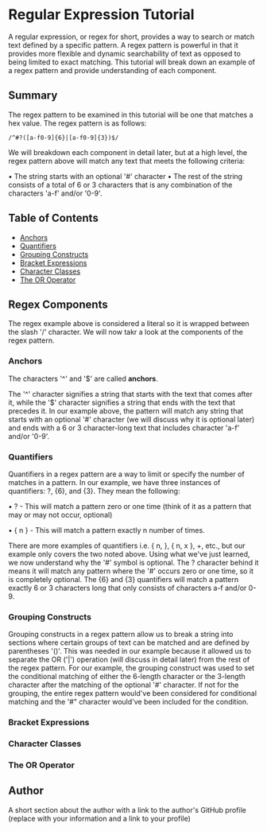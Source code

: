 # Regular Expression Tutorial

A regular expression, or regex for short, provides a way to search or match text defined by a specific pattern. A regex pattern is powerful in that it provides more flexible and dynamic searchability of text as opposed to being limited to exact matching. This tutorial will break down an example of a regex pattern and provide understanding of each component. 


## Summary

The regex pattern to be examined in this tutorial will be one that matches a hex value. The regex pattern is as follows: 

```/^#?([a-f0-9]{6}|[a-f0-9]{3})$/```

We will breakdown each component in detail later, but at a high level, the regex pattern above will match any text that meets the following criteria:

• The string starts with an optional '#' character
• The rest of the string consists of a total of 6 or 3 characters that is any combination of the characters 'a-f' and/or '0-9'.

## Table of Contents

- [Anchors](#anchors)
- [Quantifiers](#quantifiers)
- [Grouping Constructs](#grouping-constructs)
- [Bracket Expressions](#bracket-expressions)
- [Character Classes](#character-classes)
- [The OR Operator](#the-or-operator)


## Regex Components

The regex example above is considered a literal so it is wrapped between the slash '/' character. We will now takr a look at the components of the regex pattern.

### Anchors

The characters '^' and '$' are called **anchors**.

The '^' character signifies a string that starts with the text that comes after it, while the '$' character signifies a string that ends with the text that precedes it. In our example above, the pattern will match any string that starts with an optional '#' character (we will discuss why it is optional later) and ends with a 6 or 3 character-long text that includes character 'a-f' and/or '0-9'.

### Quantifiers

Quantifiers in a regex pattern are a way to limit or specify the number of matches in a pattern. In our example, we have three instances of quantifiers: ?, {6}, and {3}. They mean the following:

• ? - This will match a pattern zero or one time (think of it as a pattern that may or may not occur, optional)

• { n } - This will match a pattern exactly n number of times.

There are more examples of quantifiers i.e. { n, }, { n, x }, +, etc., but our example only covers the two noted above. Using what we've just learned, we now understand why the '#' symbol is optional. The ? character behind it means it will match any pattern where the '#' occurs zero or one time, so it is completely optional. The {6} and {3} quantifiers will match a pattern exactly 6 or 3 characters long that only consists of characters a-f and/or 0-9.

### Grouping Constructs

Grouping constructs in a regex pattern allow us to break a string into sections where certain groups of text can be matched and are defined by parentheses '()'. This was needed in our example because it allowed us to separate the OR ('|') operation (will discuss in detail later) from the rest of the regex pattern. For our example, the grouping construct was used to set the conditional matching of either the 6-length character or the 3-length character after the matching of the optional '#' character. If not for the grouping, the entire regex pattern would've been considered for conditional matching and the '#" character would've been included for the condition.

### Bracket Expressions

### Character Classes

### The OR Operator

## Author

A short section about the author with a link to the author's GitHub profile (replace with your information and a link to your profile)
